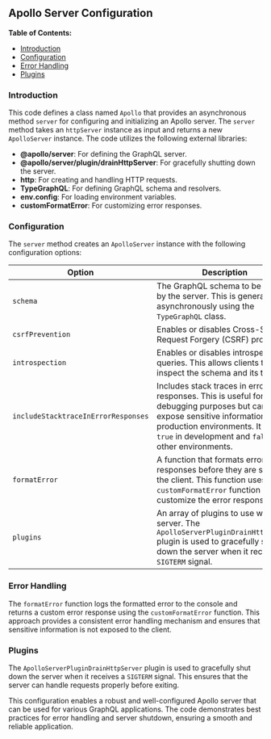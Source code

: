 ## Apollo Server Configuration 

**Table of Contents:**

- [Introduction](#introduction)
- [Configuration](#configuration)
- [Error Handling](#error-handling)
- [Plugins](#plugins)

### Introduction 
This code defines a class named `Apollo` that provides an asynchronous method `server` for configuring and initializing an Apollo server. The `server` method takes an `httpServer` instance as input and returns a new `ApolloServer` instance. The code utilizes the following external libraries:

* **@apollo/server**: For defining the GraphQL server.
* **@apollo/server/plugin/drainHttpServer**: For gracefully shutting down the server.
* **http**: For creating and handling HTTP requests.
* **TypeGraphQL**: For defining GraphQL schema and resolvers.
* **env.config**: For loading environment variables.
* **customFormatError**: For customizing error responses.

### Configuration

The `server` method creates an `ApolloServer` instance with the following configuration options:

| Option                 | Description                                                                                                                                                                                                                                                                                                                                            | Value                                                                                                                                 |
| ---------------------- | ------------------------------------------------------------------------------------------------------------------------------------------------------------------------------------------------------------------------------------------------------------------------------------------------------------------------------------------------------------------ | ----------------------------------------------------------------------------------------------------------------------------------------- |
| `schema`               | The GraphQL schema to be used by the server. This is generated asynchronously using the `TypeGraphQL` class.                                                                                                                                                                                                                               | `await new TypeGraphQL().Schema()`                                                                                                |
| `csrfPrevention`       | Enables or disables Cross-Site Request Forgery (CSRF) protection.                                                                                                                                                                                                                                                                                                      | `false`                                                                                                                              |
| `introspection`        | Enables or disables introspection queries. This allows clients to inspect the schema and its types.                                                                                                                                                                                                                                                                       | `true`                                                                                                                               |
| `includeStacktraceInErrorResponses` | Includes stack traces in error responses. This is useful for debugging purposes but can expose sensitive information in production environments. It is set to `true` in development and `false` in other environments.                                                                                                                                     | `DotenvConfiguration.NODE_ENV === Environment.DEVELOPMENT ? true : false`                                                              |
| `formatError`         | A function that formats error responses before they are sent to the client. This function uses the `customFormatError` function to customize the error response.                                                                                                                                                                                            | `(formattedError, error) => { ... }`                                                                                               |
| `plugins`              | An array of plugins to use with the server. The `ApolloServerPluginDrainHttpServer` plugin is used to gracefully shut down the server when it receives a `SIGTERM` signal.                                                                                                                                                                                           | `[ApolloServerPluginDrainHttpServer({ httpServer })]`                                                                             |

### Error Handling

The `formatError` function logs the formatted error to the console and returns a custom error response using the `customFormatError` function. This approach provides a consistent error handling mechanism and ensures that sensitive information is not exposed to the client.

### Plugins

The `ApolloServerPluginDrainHttpServer` plugin is used to gracefully shut down the server when it receives a `SIGTERM` signal. This ensures that the server can handle requests properly before exiting.

This configuration enables a robust and well-configured Apollo server that can be used for various GraphQL applications. The code demonstrates best practices for error handling and server shutdown, ensuring a smooth and reliable application. 
